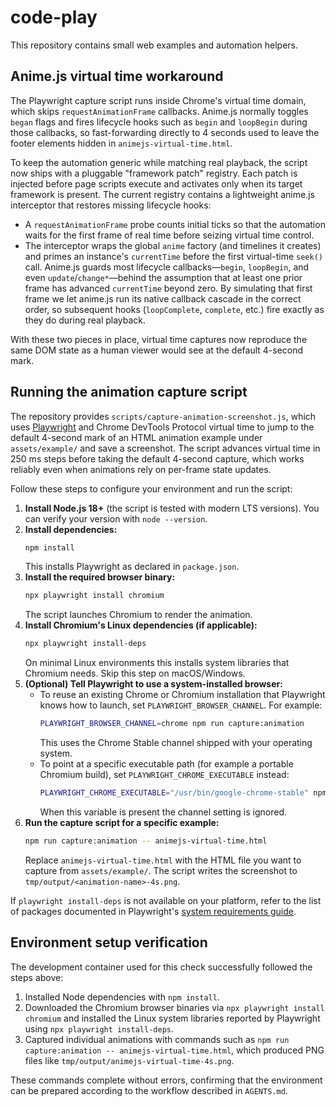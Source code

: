 # code-play

This repository contains small web examples and automation helpers.

## Anime.js virtual time workaround

The Playwright capture script runs inside Chrome's virtual time domain, which
skips `requestAnimationFrame` callbacks. Anime.js normally toggles `began`
flags and fires lifecycle hooks such as `begin` and `loopBegin` during those
callbacks, so fast-forwarding directly to 4 seconds used to leave the footer
elements hidden in `animejs-virtual-time.html`.

To keep the automation generic while matching real playback, the script now
ships with a pluggable "framework patch" registry. Each patch is injected
before page scripts execute and activates only when its target framework is
present. The current registry contains a lightweight anime.js interceptor that
restores missing lifecycle hooks:

* A `requestAnimationFrame` probe counts initial ticks so that the automation
  waits for the first frame of real time before seizing virtual time control.
* The interceptor wraps the global `anime` factory (and timelines it creates)
  and primes an instance's `currentTime` before the first virtual-time
  `seek()` call. Anime.js guards most lifecycle callbacks—`begin`,
  `loopBegin`, and even `update`/`change*`—behind the assumption that at least
  one prior frame has advanced `currentTime` beyond zero. By simulating that
  first frame we let anime.js run its native callback cascade in the correct
  order, so subsequent hooks (`loopComplete`, `complete`, etc.) fire exactly as
  they do during real playback.

With these two pieces in place, virtual time captures now reproduce the same
DOM state as a human viewer would see at the default 4-second mark.

## Running the animation capture script

The repository provides `scripts/capture-animation-screenshot.js`, which uses [Playwright](https://playwright.dev/) and Chrome DevTools Protocol virtual time to jump to the default 4-second mark of an HTML animation example under `assets/example/` and save a screenshot. The script advances virtual time in 250 ms steps before taking the default 4-second capture, which works reliably even when animations rely on per-frame state updates.

Follow these steps to configure your environment and run the script:

1. **Install Node.js 18+** (the script is tested with modern LTS versions). You can verify your version with `node --version`.
2. **Install dependencies:**
   ```bash
   npm install
   ```
   This installs Playwright as declared in `package.json`.
3. **Install the required browser binary:**
   ```bash
   npx playwright install chromium
   ```
   The script launches Chromium to render the animation.
4. **Install Chromium's Linux dependencies (if applicable):**
   ```bash
   npx playwright install-deps
   ```
   On minimal Linux environments this installs system libraries that Chromium needs. Skip this step on macOS/Windows.
5. **(Optional) Tell Playwright to use a system-installed browser:**
   * To reuse an existing Chrome or Chromium installation that Playwright knows how to launch, set `PLAYWRIGHT_BROWSER_CHANNEL`. For example:
     ```bash
     PLAYWRIGHT_BROWSER_CHANNEL=chrome npm run capture:animation
     ```
     This uses the Chrome Stable channel shipped with your operating system.
   * To point at a specific executable path (for example a portable Chromium build), set `PLAYWRIGHT_CHROME_EXECUTABLE` instead:
     ```bash
     PLAYWRIGHT_CHROME_EXECUTABLE="/usr/bin/google-chrome-stable" npm run capture:animation
     ```
     When this variable is present the channel setting is ignored.
6. **Run the capture script for a specific example:**
   ```bash
   npm run capture:animation -- animejs-virtual-time.html
   ```
   Replace `animejs-virtual-time.html` with the HTML file you want to capture from `assets/example/`. The script writes the screenshot to `tmp/output/<animation-name>-4s.png`.

If `playwright install-deps` is not available on your platform, refer to the list of packages documented in Playwright's [system requirements guide](https://playwright.dev/docs/intro#system-requirements).

## Environment setup verification

The development container used for this check successfully followed the steps above:

1. Installed Node dependencies with `npm install`.
2. Downloaded the Chromium browser binaries via `npx playwright install chromium` and installed the Linux system libraries reported by Playwright using `npx playwright install-deps`.
3. Captured individual animations with commands such as `npm run capture:animation -- animejs-virtual-time.html`, which produced PNG files like `tmp/output/animejs-virtual-time-4s.png`.

These commands complete without errors, confirming that the environment can be prepared according to the workflow described in `AGENTS.md`.
